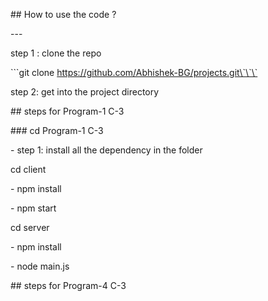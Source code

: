 \## How to use the code ?

\---

step 1 : clone the repo

\`\`\`git clone https://github.com/Abhishek-BG/projects.git\`\`\`

step 2: get into the project directory

\## steps for Program-1 C-3

\### cd Program-1 C-3

\- step 1: install all the dependency in the folder

cd client

\- npm install

\- npm start

cd server

\- npm install

\- node main.js

\## steps for Program-4 C-3